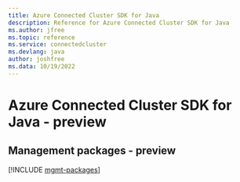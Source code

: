 ```yaml
---
title: Azure Connected Cluster SDK for Java
description: Reference for Azure Connected Cluster SDK for Java
ms.author: jfree
ms.topic: reference
ms.service: connectedcluster
ms.devlang: java
author: joshfree
ms.data: 10/19/2022
---
```

# Azure Connected Cluster SDK for Java - preview

## Management packages - preview
[!INCLUDE [mgmt-packages](connected-cluster-mgmt-index.md)]